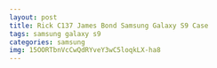 ```yaml
---
layout: post
title: Rick C137 James Bond Samsung Galaxy S9 Case
tags: samsung galaxy s9
categories: samsung
img: 15OORTbnVcCwQdRYveY3wC5loqkLX-ha8
---
```

